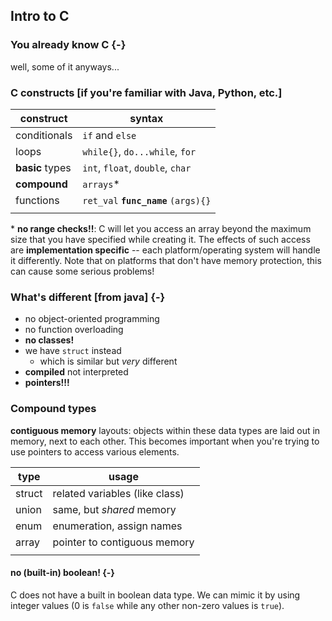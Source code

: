 
## Intro to C

### You already know **C** {-}

well, some of it anyways...

### C constructs [if you're familiar with Java, Python, etc.]

|construct|syntax|
|--------|--------|    
|conditionals| `if` and `else`|
|loops| `while{}`, `do...while`, `for`|
|**basic** types| `int`, `float`, `double`, `char`|
|**compound**| `arrays`*|
|functions| `ret_val` **`func_name`** `(args){}`|
|||

\* **no range checks!!**: C will let you access an array beyond the maximum size that you have specified while creating it. The effects of such access are **implementation specific** -- each platform/operating system will handle it differently. Note that on platforms that don't have memory protection, this can cause some serious problems!

### What's different [from java] {-}

* no object-oriented programming
* no function overloading
* **no classes!**
* we have `struct` instead
    * which is similar but *very* different
* **compiled** not interpreted
* **pointers!!!**

### Compound types

**contiguous memory** layouts: objects within these data types are laid out in memory, next to each other. This becomes important when you're trying to use pointers to access various elements.

|type|usage|
|--------|--------|  
| <scb>struct</scb> | related variables (like class) |
| <scb>union</scb> | same, but *shared* memory |
| <scb>enum</scb> | enumeration, assign names |
| array | pointer to contiguous memory |
|||

#### **no (built-in) boolean!** {-}

C does not have a built in boolean data type. We can mimic it by using integer values (<scb>0</scb> is `false` while any other non-zero values is `true`).

